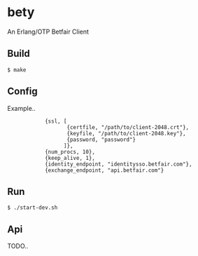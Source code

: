 bety
=====

An Erlang/OTP Betfair Client

Build
-----

``` $ make ```

Config
------

Example..

```
            {ssl, [
                   {certfile, "/path/to/client-2048.crt"},
                   {keyfile, "/path/to/client-2048.key"},
                   {password, "password"}
                  ]},
            {num_procs, 10},
            {keep_alive, 1},
            {identity_endpoint, "identitysso.betfair.com"},
            {exchange_endpoint, "api.betfair.com"}
```

Run
---

``` $ ./start-dev.sh ```


Api
---

TODO..